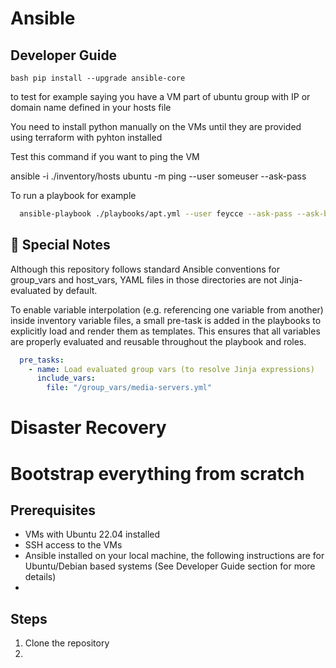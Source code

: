 

# Ansible

## Developer Guide

```bash pip install --upgrade ansible-core```

to test for example saying you have a VM part of ubuntu group with IP or domain name defined in your hosts file

You need to install python manually on the VMs until they are provided using terraform with pyhton installed

Test this command if you want to ping the VM

ansible -i ./inventory/hosts ubuntu -m ping --user someuser --ask-pass

To run a playbook for example 

```bash 
  ansible-playbook ./playbooks/apt.yml --user feycce --ask-pass --ask-become-pass -i ./inventory/hosts 
```

## 🧩 Special Notes

Although this repository follows standard Ansible conventions for group_vars and host_vars,
YAML files in those directories are not Jinja-evaluated by default.

To enable variable interpolation (e.g. referencing one variable from another) inside inventory variable files,
a small pre-task is added in the playbooks to explicitly load and render them as templates.
This ensures that all variables are properly evaluated and reusable throughout the playbook and roles.

```yaml
  pre_tasks:
    - name: Load evaluated group vars (to resolve Jinja expressions)
      include_vars:
        file: "/group_vars/media-servers.yml"
```


# Disaster Recovery

# Bootstrap everything from scratch
## Prerequisites
- VMs with Ubuntu 22.04 installed
- SSH access to the VMs
- Ansible installed on your local machine, the following instructions are for Ubuntu/Debian based systems (See Developer Guide section for more details)
- 


## Steps
1. Clone the repository
2. 
   